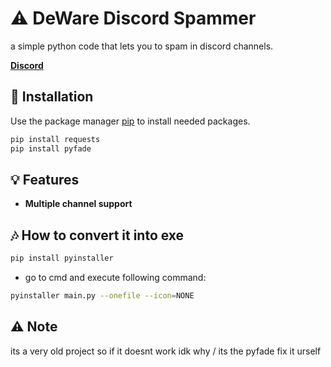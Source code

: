 # ⚠️ DeWare Discord Spammer

a simple python code that lets you to spam in discord channels.

**[Discord](https://discord.gg/FQkRFbzY6E)**

## 🔧 Installation

Use the package manager [pip](https://pip.pypa.io/en/stable/) to install needed packages.

```bash
pip install requests 
pip install pyfade 
```

## 💡 Features
- **Multiple channel support**

## 🎶 How to convert it into exe

```bash
pip install pyinstaller
```

- go to cmd and execute following command:
```bash
pyinstaller main.py --onefile --icon=NONE
```

## ⚠️ Note

its a very old project so if it doesnt work idk why / its the pyfade fix it urself
